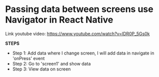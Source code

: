 # Passing data between screens use Navigator in React Native

Link youtube video: https://www.youtube.com/watch?v=lDR0P_5Gs0k

**************STEPS**************
- Step 1: Add data where I change screen, I will add data in navigate in 'onPress' event
- Step 2: Go to 'screen1' and show data
- Step 3: View data on screen
